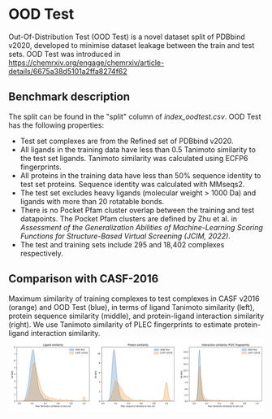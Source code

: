 # OOD Test

Out-Of-Distribution Test (OOD Test) is a novel dataset split of PDBbind v2020, developed to minimise dataset leakage between the train and test sets. OOD Test was introduced in https://chemrxiv.org/engage/chemrxiv/article-details/6675a38d5101a2ffa8274f62

## Benchmark description

The split can be found in the "split" column of *index_oodtest.csv*. OOD Test has the following properties:

- Test set complexes are from the Refined set of PDBbind v2020.
- All ligands in the training data have less than 0.5 Tanimoto similarity to the test set ligands. Tanimoto similarity was calculated using ECFP6 fingerprints.
- All proteins in the training data have less than 50% sequence identity to test set proteins. Sequence identity was calculated with MMseqs2.
- The test set excludes heavy ligands (molecular weight > 1000 Da) and ligands with more than 20 rotatable bonds.
- There is no Pocket Pfam cluster overlap between the training and test datapoints. The Pocket Pfam clusters are defined by Zhu et al. in *Assessment of the Generalization Abilities of Machine-Learning Scoring Functions for Structure-Based Virtual Screening (JCIM, 2022)*.
- The test and training sets include 295 and 18,402 complexes respectively.

## Comparison with CASF-2016
Maximum similarity of training complexes to test complexes in CASF v2016 (orange) and OOD Test (blue), in terms of ligand Tanimoto similarity (left), protein sequence similarity (middle), and protein-ligand interaction similarity (right). We use Tanimoto similarity of PLEC fingerprints to estimate protein-ligand interaction similarity.
![alt text](max_similarity_OOD_Test.png)
